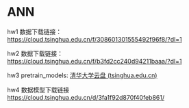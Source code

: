 # ANN
hw1 数据下载链接：https://cloud.tsinghua.edu.cn/f/308601301555492f96f8/?dl=1

hw2 数据下载链接：https://cloud.tsinghua.edu.cn/f/b3fd2cc240d94211baaa/?dl=1 

hw3 pretrain_models: [清华大学云盘 (tsinghua.edu.cn)](https://cloud.tsinghua.edu.cn/d/3650712a0b2641738093/?p=%2Fpretrain_full&mode=list)

hw4 数据模型下载链接 https://cloud.tsinghua.edu.cn/d/3fa1f92d870f40feb861/
